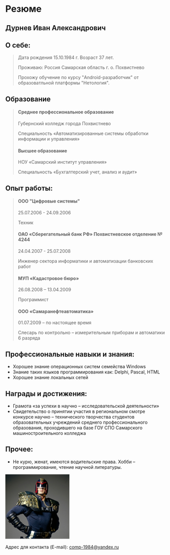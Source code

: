 # Резюме

## Дурнев Иван Александрович

## О себе:
> Дата рождения 15.10.1984 г. Возраст 37 лет. 
>  
> Проживаю: Россия Самарская область г. о. Похвистнево
> 
> Прохожу обучение по курсу "Android-разработчик" от образоватльной платформы "Нетология".  

## Образование
> #### Среднее профессиональное образование 
> 
> Губернский колледж города Похвистнево
> 
> Специальность «Автоматизированные системы обработки информации и управления»
> 
> #### Высшее образование 
> 
> НОУ «Самарский институт управления»
> 
> Специальность «Бухгалтерский учет, анализ и аудит»

## Опыт работы:
> #### ООО "Цифровые системы"
> 
> 25.07.2006 - 24.09.2006
> 
>Техник
> 
> #### ОАО «Сберегательный банк РФ» Похвистневское отделение № 4244 
> 
> 24.04.2007 - 25.07.2008
> 
> Инженер сектора информатики и автоматизации банковских работ
>
>#### МУП «Кадастровое бюро»
>
>26.08.2008 – 13.04.2009  
>                                                  
>Программист
>
>#### ООО «Самаранефтеавтоматика»
>
>01.07.2009 – по настоящее время
>
>Слесарь по контрольно – измерительным приборам и автоматики 6 разряда

## Профессиональные навыки и знания:

* Хорошее знание операционных систем семейства Windows
* Знание таких языков программирования как: Delphi, Pascal, HTML
* Хорошее знание локальных сетей

## Награды и достижения:

* Грамота «за успехи в научно – исследовательской деятельности»
* Свидетельство о принятии участия в региональном смотре конкурсе научно – технического творчества студентов образовательных учреждений среднего профессионального образования, проходившего на базе ГОУ СПО Самарского машиностроительного колледжа

## Прочее:

* Не курю, женат, имеются водительские права. Хобби – программирование, чтение научной литературы.


![Моё фото](img/profile.jpg)

Адрес для контакта (E-mail): comp-1984@yandex.ru
